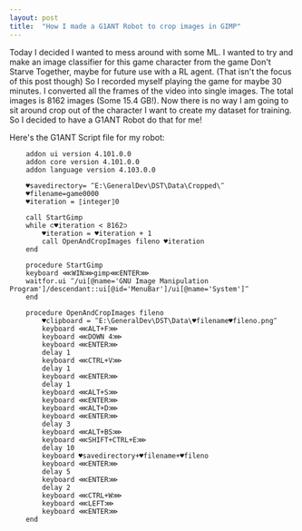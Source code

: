 ```yaml
---
layout: post
title:  "How I made a G1ANT Robot to crop images in GIMP"
---
```


Today I decided I wanted to mess around with some ML. I wanted to try and make an image classifier for this game character from the game Don't Starve Together, maybe for future use with a RL agent. (That isn't the focus of this post though)
So I recorded myself playing the game for maybe 30 minutes. I converted all the frames of the video into single images. The total images is 8162 images (Some 15.4 GB!). Now there is no way I am going to sit around crop out of the character 
I want to create my dataset for training. So I decided to have a G1ANT Robot do that for me! 


Here's the G1ANT Script file for my robot:

```
	addon ui version 4.101.0.0
	addon core version 4.101.0.0
	addon language version 4.103.0.0

	♥savedirectory= ‴E:\GeneralDev\DST\Data\Cropped\‴
	♥filename=game0000
	♥iteration = ⟦integer⟧0

	call StartGimp
	while ⊂♥iteration < 8162⊃
	    ♥iteration = ♥iteration + 1
	    call OpenAndCropImages fileno ♥iteration
	end

	procedure StartGimp
	keyboard ⋘WIN⋙gimp⋘ENTER⋙
	waitfor.ui ‴/ui[@name='GNU Image Manipulation Program']/descendant::ui[@id='MenuBar']/ui[@name='System']‴
	end

	procedure OpenAndCropImages fileno
	    ♥clipboard = ‴E:\GeneralDev\DST\Data\♥filename♥fileno.png‴
	    keyboard ⋘ALT+F⋙
	    keyboard ⋘DOWN 4⋙
	    keyboard ⋘ENTER⋙
	    delay 1
	    keyboard ⋘CTRL+V⋙
	    delay 1
	    keyboard ⋘ENTER⋙
	    delay 1
	    keyboard ⋘ALT+S⋙
	    keyboard ⋘ENTER⋙
	    keyboard ⋘ALT+D⋙
	    keyboard ⋘ENTER⋙
	    delay 3
	    keyboard ⋘ALT+BS⋙
	    keyboard ⋘SHIFT+CTRL+E⋙
	    delay 10
	    keyboard ♥savedirectory+♥filename+♥fileno
	    keyboard ⋘ENTER⋙
	    delay 5
	    keyboard ⋘ENTER⋙
	    delay 2
	    keyboard ⋘CTRL+W⋙
	    keyboard ⋘LEFT⋙
	    keyboard ⋘ENTER⋙
	end
```

